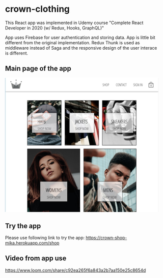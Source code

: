 # crown-clothing

This React app was implemented in Udemy course "Complete React Developer in 2020 (w/ Redux, Hooks, GraphQL)"

App uses Firebase for user authentication and storing data. App is little bit different from the original implementation. Redux Thunk is used as middleware instead of Saga and the responsive design of the user interace is different.

## Main page of the app

<img src="https://github.com/mtleinon/training/blob/master/images/crownClothing.jpg" width="500px">

## Try the app

Please use following link to try the app: https://crown-shop-mika.herokuapp.com/shop

## Video from app use

https://www.loom.com/share/c92ea265f6a843a2b7aa150e25c8654d
